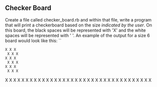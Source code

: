 ## Checker Board

Create a file called checker_board.rb and within that file, write a program that will print a checkerboard based on the size *indicated by the user*.  On this board, the black spaces will be represented with 'X' and the white spaces will be represented with ' '. An example of the output for a size 6 board would look like this:
``
```
X X X  
 X X X  
X X X  
 X X X  
X X X  
 X X X
 ```

 X X X X X X
  X X X X X X
 X X X X X X
  X X X X X X
 X X X X X X
  X X X X X X
